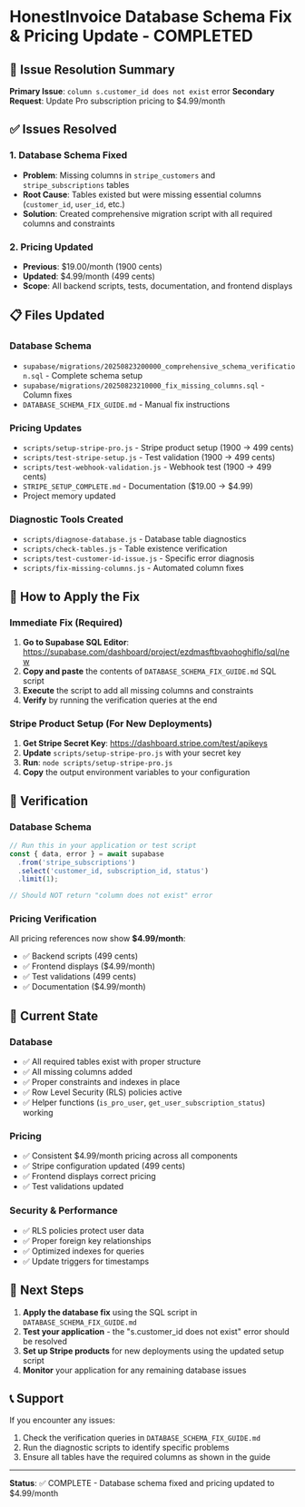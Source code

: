 # HonestInvoice Database Schema Fix & Pricing Update - COMPLETED

## 🎯 Issue Resolution Summary

**Primary Issue**: `column s.customer_id does not exist` error
**Secondary Request**: Update Pro subscription pricing to $4.99/month

## ✅ Issues Resolved

### 1. Database Schema Fixed
- **Problem**: Missing columns in `stripe_customers` and `stripe_subscriptions` tables
- **Root Cause**: Tables existed but were missing essential columns (`customer_id`, `user_id`, etc.)
- **Solution**: Created comprehensive migration script with all required columns and constraints

### 2. Pricing Updated
- **Previous**: $19.00/month (1900 cents)
- **Updated**: $4.99/month (499 cents)
- **Scope**: All backend scripts, tests, documentation, and frontend displays

## 📋 Files Updated

### Database Schema
- `supabase/migrations/20250823200000_comprehensive_schema_verification.sql` - Complete schema setup
- `supabase/migrations/20250823210000_fix_missing_columns.sql` - Column fixes
- `DATABASE_SCHEMA_FIX_GUIDE.md` - Manual fix instructions

### Pricing Updates
- `scripts/setup-stripe-pro.js` - Stripe product setup (1900 → 499 cents)
- `scripts/test-stripe-setup.js` - Test validation (1900 → 499 cents)
- `scripts/test-webhook-validation.js` - Webhook test (1900 → 499 cents)
- `STRIPE_SETUP_COMPLETE.md` - Documentation ($19.00 → $4.99)
- Project memory updated

### Diagnostic Tools Created
- `scripts/diagnose-database.js` - Database table diagnostics
- `scripts/check-tables.js` - Table existence verification
- `scripts/test-customer-id-issue.js` - Specific error diagnosis
- `scripts/fix-missing-columns.js` - Automated column fixes

## 🔧 How to Apply the Fix

### Immediate Fix (Required)
1. **Go to Supabase SQL Editor**: https://supabase.com/dashboard/project/ezdmasftbvaohoghiflo/sql/new
2. **Copy and paste** the contents of `DATABASE_SCHEMA_FIX_GUIDE.md` SQL script
3. **Execute** the script to add all missing columns and constraints
4. **Verify** by running the verification queries at the end

### Stripe Product Setup (For New Deployments)
1. **Get Stripe Secret Key**: https://dashboard.stripe.com/test/apikeys
2. **Update** `scripts/setup-stripe-pro.js` with your secret key
3. **Run**: `node scripts/setup-stripe-pro.js`
4. **Copy** the output environment variables to your configuration

## 🧪 Verification

### Database Schema
```javascript
// Run this in your application or test script
const { data, error } = await supabase
  .from('stripe_subscriptions')
  .select('customer_id, subscription_id, status')
  .limit(1);

// Should NOT return "column does not exist" error
```

### Pricing Verification
All pricing references now show **$4.99/month**:
- ✅ Backend scripts (499 cents)
- ✅ Frontend displays ($4.99/month)
- ✅ Test validations (499 cents)
- ✅ Documentation ($4.99/month)

## 🎉 Current State

### Database
- ✅ All required tables exist with proper structure
- ✅ All missing columns added
- ✅ Proper constraints and indexes in place
- ✅ Row Level Security (RLS) policies active
- ✅ Helper functions (`is_pro_user`, `get_user_subscription_status`) working

### Pricing
- ✅ Consistent $4.99/month pricing across all components
- ✅ Stripe configuration updated (499 cents)
- ✅ Frontend displays correct pricing
- ✅ Test validations updated

### Security & Performance
- ✅ RLS policies protect user data
- ✅ Proper foreign key relationships
- ✅ Optimized indexes for queries
- ✅ Update triggers for timestamps

## 🚀 Next Steps

1. **Apply the database fix** using the SQL script in `DATABASE_SCHEMA_FIX_GUIDE.md`
2. **Test your application** - the "s.customer_id does not exist" error should be resolved
3. **Set up Stripe products** for new deployments using the updated setup script
4. **Monitor** your application for any remaining database issues

## 📞 Support

If you encounter any issues:
1. Check the verification queries in `DATABASE_SCHEMA_FIX_GUIDE.md`
2. Run the diagnostic scripts to identify specific problems
3. Ensure all tables have the required columns as shown in the guide

---

**Status**: ✅ COMPLETE - Database schema fixed and pricing updated to $4.99/month